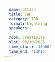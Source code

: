 ```yaml
---
  name: d1t3s4
  title: TBD
  category: TBD
  format: Lightning
  speakers: 
    - 
  room: Créativité
  slot: 03/10/2025
  time_start: '13h00'
  time_end: '13h15'
---
```

